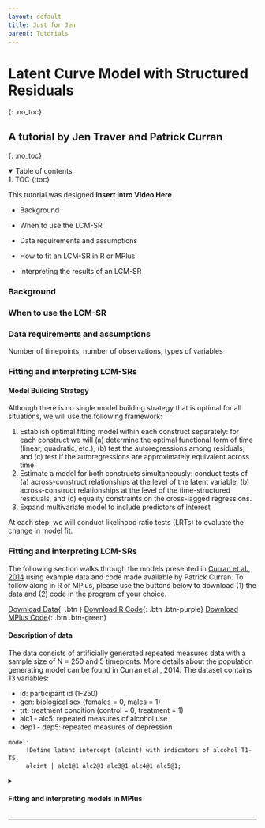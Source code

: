 ```yaml
---
layout: default
title: Just for Jen
parent: Tutorials
---
```

# Latent Curve Model with Structured Residuals
{: .no_toc}
## A tutorial by Jen Traver and Patrick Curran
{: .no_toc}
<details open markdown = "block">
 <summary> Table of contents 
 </summary>
1. TOC
 {:toc}
</details>

This tutorial was designed 
**Insert Intro Video Here**
*	Background
  
*	When to use the LCM-SR
  
*	Data requirements and assumptions
  
*	How to fit an LCM-SR in R or MPlus
    
*	Interpreting the results of an LCM-SR     


### Background

### When to use the LCM-SR

### Data requirements and assumptions
Number of timepoints, number of observations, types of variables

### Fitting and interpreting LCM-SRs

#### Model Building Strategy

Although there is no single model building strategy that is optimal for all situations, we will use the following framework:

1. Establish optimal fitting model within each construct separately: for each construct we will (a) determine the optimal functional form of time (linear, quadratic, etc.), (b) test the autoregressions among residuals, and (c) test if the autoregressions are approximately equivalent across time.
2. Estimate a model for both constructs simultaneously: conduct tests of (a) across-construct relationships at the level of the latent variable, (b) across-construct relationships at the level of the time-structured residuals, and (c) equality constraints on the cross-lagged regressions.
3. Expand multivariate model to include predictors of interest

At each step, we will conduct likelihood ratio tests (LRTs) to evaluate the change in model fit. 

### Fitting and interpreting LCM-SRs

The following section walks through the models presented in [Curran et al., 2014](https://www.ncbi.nlm.nih.gov/pmc/articles/PMC4067471/) using example data and code made available by Patrick Curran. To follow along in R or MPlus, please use the buttons below to download (1) the data and (2) code in the program of your choice.  
 
<!-- figure out how to best add code since R is all in one file and Mplus is across multiple files --> 
[Download Data](/currandemo.dat){: .btn }
[Download R Code](/LCM-SR.R){: .btn .btn-purple}
[Download MPlus Code](/MPlus){: .btn .btn-green}

#### Description of data

The data consists of artificially generated repeated measures data with a sample size of N = 250 and 5 timepionts. More details about the population generating model can be found in Curran et al., 2014. The dataset contains 13 variables:
* id: participant id (1-250)
* gen: biological sex (females = 0, males = 1)
* trt: treatment condition (control = 0, treatment = 1)
* alc1 - alc5: repeated measures of alcohol use
* dep1 - dep5: repeated measures of depression

```
model:
     !Define latent intercept (alcint) with indicators of alcohol T1-T5.
     alcint | alc1@1 alc2@1 alc3@1 alc4@1 alc5@1; 

```

<details>
 <summary><h4> Fitting and interpreting models in MPlus</h4></summary>
 <details> 
  <summary> <h5> Step 1: Univariate Unconditional Models </h5></summary>
          <details> <summary> <h6> Alcohol Use </h6></summary>
First, we fit a random-intercept model for alcohol use (see figure 1). Note that this is just a univariate latent curve model, we have not added any structure to the residuals yet. 
 
  <b><i> Figure 1: Intercept-Only Alcohol Use Model</i></b>
  <div><img src = "./images/LCM_tutorial_M1.1.001.jpeg" style = "width:400px"></div>

```
model:
     !Define latent intercept (alcint) with indicators of alcohol T1-T5.
     alcint | alc1@1 alc2@1 alc3@1 alc4@1 alc5@1; 

```

  Next, we include a latent slope factor and test whether model fit significantly improves (see Figure 2). 
 
  <b><i> Figure 2: Intercept and Slope Alcohol Use Model</i></b>
  <div><img src="./images/LCM_tutorial_M1.jpeg" style = "width:400px"></div>

```
model:
     !Define latent intercept (alcint) and latent slope (alcslp)
     alcint alcslp | alc1@0 alc2@1 alc3@2 alc4@3 alc5@4;
```

  Finally, we include structured residuals in our model and test whether these improve model fit (see Figure 3).

<b><i> Figure 3: Intercept, Slope, and Structured Residuals Alcohol Use Model </i></b>

<div><img src="./images/LCM_tutorial_M1.3.001.jpeg" style = "width:400px"></div>

```
model:
     !Define latent intercept (alcint) and latent slope (alcslp)
      alcint alcslp | alc1@0 alc2@1 alc3@2 alc4@3 alc5@4;

     !Regress residual at time T on the prior value of that residual (T-1)
     !Note: the ^ symbol denotes a residual
     alc2^-alc5^ pon alc1^alc4(ar)
  
```
  </details>
          <details> <summary> <h6> Depression </h6></summary></details>
</details>
 
 <details> <summary> <h5> Step 2: Bivariate Unconditional Models </h5></summary></details>
 <details> <summary> <h5> Step 3: Bivariate Conditional Models </h5></summary></details>


 
</details> 




---
